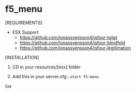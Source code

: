 # f5_menu

[REQUIREMENTS]
  
* ESX Support
  * https://github.com/jonassvensson4/jsfour-toilet
  * https://github.com/jonassvensson4/jsfour-blindfold
  * https://github.com/jonassvensson4/jsfour-legitimation

[INSTALLATION]

1) CD in your resources/[esx] folder

2) Add this in your server.cfg :
``start f5-menu``

lua